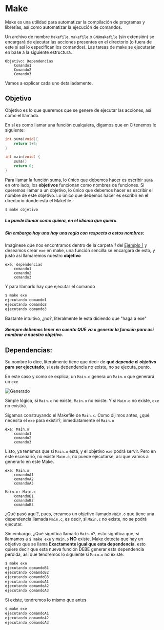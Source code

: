 # Make
Make es una utilidad para automatizar la compilación de programas y librerías, así como automatizar la ejecución de comandos.

Un archivo de nombre ```Makefile```, ```makefile``` o ```GNUmakefile``` (sin extensión) se encargará de ejecutar las acciones presentes en el directorio (o fuera de este si así lo especifican los comandos). Las tareas de make se ejecutarán en base a la siguiente estructura.

```make
Objetivo: Dependencias
    Comando1
    Comando2
    Comando3
```

Vamos a explicar cada uno detalladamente.

## Objetivo
Objetivo es lo que queremos que se genere de ejecutar las acciones, así como el llamado. 

En sí es como llamar una función cualquiera, digamos que en C tenemos lo siguiente:

```c
int suma(void){
    return 1+3;
}

int main(void) {
    suma()
    return 0;
}
```
Para llamar la función suma, lo único que debemos hacer es escribir ```suma``` en otro lado, los **objetivos** funcionan como nombres de funciones. Si queremos llamar a un objetivo, lo único que debemos hacer es escribir el nombre de este objetivo. Lo único que debemos hacer es escribir en el directorio donde está el Makefile :

```bash
$ make objetivo
```
##### Lo puede llamar como quiera, en el idioma que quiera.
##### Sin embargo **_hay una hay una regla con respecto a estos nombres_**:

Imaginese que nos encontramos dentro de la carpeta _1_ del [Ejemplo 1](https://github.com/juasmartinezbel/SISTEMAS_OPERATIVOS_CLASE/tree/master/Compilar%20en%20C) y deseamos crear ```exe``` en make, una función sencilla se encargará de esto, y justo así llamaremos nuestro **objetivo**

```make
exe: dependencias
    comando1
    comando2
    comando3
```

Y para llamarlo hay que ejecutar el comando

```bash
$ make exe
ejecutando comando1
ejecutando comando2
ejecutando comando3
```

Bastante intuitivo, ¿no?, literalmente le está diciendo que "haga a exe"

##### Siempre debemos tener en cuenta QUÉ va a generar la función para así nombrar a nuestro objetivo.

## Dependencias:

Su nombre lo dice, literalmente tiene que decir de **qué _depende_ el _objetivo_ para ser ejecutado**, si esta dependencia no existe, no se ejecuta, punto.

En este caso y como se explica, un ```Main.c``` genera un ```Main.o``` que generará un ```exe```

![Generado](https://pbs.twimg.com/media/DbpzMaiX0AELPGn.png "Generado")

Simple lógica, si ```Main.c``` no existe, ```Main.o``` no existe. Y si ```Main.o``` no existe, ```exe``` no existirá.

Sigamos construyando el Makefile de ```Main.c```. Como dijimos antes, ¿qué necesita el ```exe``` para existir?, inmediatamente el ```Main.o```

```make
exe: Main.o
    comando1
    comando2
    comando3
```

Listo, ya tenemos que si ```Main.o``` está, y el objetivo ```exe``` podrá servir. 
Pero en este escenario, no existe ```Main.o```, no puede ejecutarse, así que vamos a generarlo en este Make.


```make
exe: Main.o
    comandoA1
    comandoA2
    comandoA3
    
Main.o: Main.c
    comandoB1
    comandoB2
    comandoB3
```

¿Qué pasó aquí?, pues, creamos un objetivo llamado ```Main.o``` que tiene una dependencia llamada ```Main.c```, es decir, si ```Main.c``` no existe, no se podrá ejecutar.

Sin embargo, ¿Qué significa llamarlo ```Main.o```?, esto significa que, si llamamos a ```$ make exe``` y ```Main.o``` **NO** existe, Make detecta que hay un objetivo que se llama **Exactamente igual que esta dependencia**, esto quiere decir que esta nueva función DEBE generar esta dependencia perdida, así que tendremos lo siguiente si ```Main.o``` no existe.

```bash
$ make exe
ejecutando comandoB1
ejecutando comandoB2
ejecutando comandoB3
ejecutando comandoA1
ejecutando comandoA2
ejecutando comandoA3
```


Si existe, tendremos lo mismo que antes

```bash
$ make exe
ejecutando comandoA1
ejecutando comandoA2
ejecutando comandoA3
```

